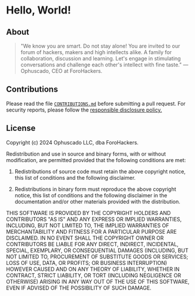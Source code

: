 # Hello, World!

## About

> "We know you are smart. Do not stay alone! You are invited to our forum of hackers, makers and high intellects alike. A family for collaboration, discussion and learning. Let's engage in stimulating conversations and challenge each other's intellect with fine taste."
> — Ophuscado, CEO at ForoHackers.

## Contributions

Please read the file [`CONTRIBUTIONS.md`](https://github.com/ForoHackers/app/blob/main/CONTRIBUTIONS.md) before submitting a pull request. For security reports, please follow the [responsible disclosure policy.](https://forohackers.com/security)

## License

Copyright (c) 2024 Ophuscado LLC, dba ForoHackers.

Redistribution and use in source and binary forms, with or without modification, are permitted provided that the following conditions are met:

1. Redistributions of source code must retain the above copyright notice, this list of conditions and the following disclaimer.

2. Redistributions in binary form must reproduce the above copyright notice, this list of conditions and the following disclaimer in the documentation and/or other materials provided with the distribution.

THIS SOFTWARE IS PROVIDED BY THE COPYRIGHT HOLDERS AND CONTRIBUTORS "AS IS" AND ANY EXPRESS OR IMPLIED WARRANTIES, INCLUDING, BUT NOT LIMITED TO, THE IMPLIED WARRANTIES OF MERCHANTABILITY AND FITNESS FOR A PARTICULAR PURPOSE ARE DISCLAIMED. IN NO EVENT SHALL THE COPYRIGHT OWNER OR CONTRIBUTORS BE LIABLE FOR ANY DIRECT, INDIRECT, INCIDENTAL, SPECIAL, EXEMPLARY, OR CONSEQUENTIAL DAMAGES (INCLUDING, BUT NOT LIMITED TO, PROCUREMENT OF SUBSTITUTE GOODS OR SERVICES; LOSS OF USE, DATA, OR PROFITS; OR BUSINESS INTERRUPTION) HOWEVER CAUSED AND ON ANY THEORY OF LIABILITY, WHETHER IN CONTRACT, STRICT LIABILITY, OR TORT (INCLUDING NEGLIGENCE OR OTHERWISE) ARISING IN ANY WAY OUT OF THE USE OF THIS SOFTWARE, EVEN IF ADVISED OF THE POSSIBILITY OF SUCH DAMAGE.
